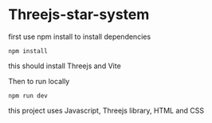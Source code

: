 # Threejs-star-system

first use npm install to install dependencies
```
npm install
```

this should install Threejs and Vite 

Then to run locally

```
npm run dev
```

this project uses Javascript, Threejs library, HTML and CSS
